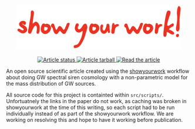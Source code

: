 <p align="center">
<a href="https://github.com/showyourwork/showyourwork">
<img width = "450" src="https://raw.githubusercontent.com/showyourwork/.github/main/images/showyourwork.png" alt="showyourwork"/>
</a>
<br>
<br>
<a href="https://github.com/afarah18/spectral-sirens-with-GPs/actions/workflows/build.yml">
<img src="https://github.com/afarah18/spectral-sirens-with-GPs/actions/workflows/build.yml/badge.svg?branch=main" alt="Article status"/>
</a>
<a href="https://github.com/afarah18/spectral-sirens-with-GPs/raw/main-pdf/arxiv.tar.gz">
<img src="https://img.shields.io/badge/article-tarball-blue.svg?style=flat" alt="Article tarball"/>
</a>
<a href="https://github.com/afarah18/spectral-sirens-with-GPs/raw/main-pdf/ms.pdf">
<img src="https://img.shields.io/badge/article-pdf-blue.svg?style=flat" alt="Read the article"/>
</a>
</p>

An open source scientific article created using the [showyourwork](https://github.com/showyourwork/showyourwork) workflow about doing GW spectral siren cosmology with a non-parametric model for the mass distribution of GW sources. 

All source code for this project is containted within `src/scripts/`. Unfortuatnely the links in the paper do not work, as caching was broken in showyourwork at the time of this writing, so each script had to be run individually instead of as part of the showyourwork workflow. We are working on resolving this and hope to have it working before publication.
